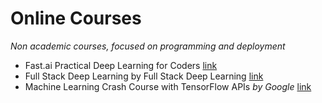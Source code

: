 # Online Courses
*Non academic courses, focused on programming and deployment*

- Fast.ai Practical Deep Learning for Coders [link](https://course.fast.ai/)
- Full Stack Deep Learning by Full Stack Deep Learning [link](https://fullstackdeeplearning.com/)
- Machine Learning Crash Course with TensorFlow APIs *by Google* [link](https://developers.google.com/machine-learning/crash-course)
